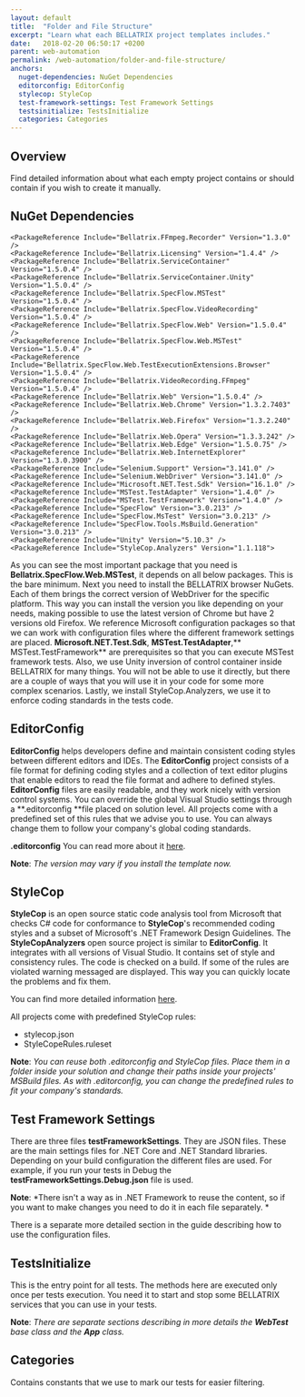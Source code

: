 ```yaml
---
layout: default
title:  "Folder and File Structure"
excerpt: "Learn what each BELLATRIX project templates includes."
date:   2018-02-20 06:50:17 +0200
parent: web-automation
permalink: /web-automation/folder-and-file-structure/
anchors:
  nuget-dependencies: NuGet Dependencies
  editorconfig: EditorConfig
  stylecop: StyleCop
  test-framework-settings: Test Framework Settings
  testsinitialize: TestsInitialize
  categories: Categories
---
```

Overview
--------
Find detailed information about what each empty project contains or should contain if you wish to create it manually.

NuGet Dependencies
------------------
```
<PackageReference Include="Bellatrix.FFmpeg.Recorder" Version="1.3.0" />
<PackageReference Include="Bellatrix.Licensing" Version="1.4.4" />
<PackageReference Include="Bellatrix.ServiceContainer" Version="1.5.0.4" />
<PackageReference Include="Bellatrix.ServiceContainer.Unity" Version="1.5.0.4" />
<PackageReference Include="Bellatrix.SpecFlow.MSTest" Version="1.5.0.4" />
<PackageReference Include="Bellatrix.SpecFlow.VideoRecording" Version="1.5.0.4" />
<PackageReference Include="Bellatrix.SpecFlow.Web" Version="1.5.0.4" />
<PackageReference Include="Bellatrix.SpecFlow.Web.MSTest" Version="1.5.0.4" />
<PackageReference Include="Bellatrix.SpecFlow.Web.TestExecutionExtensions.Browser" Version="1.5.0.4" />
<PackageReference Include="Bellatrix.VideoRecording.FFmpeg" Version="1.5.0.4" />
<PackageReference Include="Bellatrix.Web" Version="1.5.0.4" />
<PackageReference Include="Bellatrix.Web.Chrome" Version="1.3.2.7403" />
<PackageReference Include="Bellatrix.Web.Firefox" Version="1.3.2.240" />
<PackageReference Include="Bellatrix.Web.Opera" Version="1.3.3.242" />
<PackageReference Include="Bellatrix.Web.Edge" Version="1.5.0.75" />
<PackageReference Include="Bellatrix.Web.InternetExplorer" Version="1.3.0.3900" />
<PackageReference Include="Selenium.Support" Version="3.141.0" />
<PackageReference Include="Selenium.WebDriver" Version="3.141.0" />
<PackageReference Include="Microsoft.NET.Test.Sdk" Version="16.1.0" />
<PackageReference Include="MSTest.TestAdapter" Version="1.4.0" />
<PackageReference Include="MSTest.TestFramework" Version="1.4.0" />
<PackageReference Include="SpecFlow" Version="3.0.213" />
<PackageReference Include="SpecFlow.MsTest" Version="3.0.213" />
<PackageReference Include="SpecFlow.Tools.MsBuild.Generation" Version="3.0.213" />
<PackageReference Include="Unity" Version="5.10.3" />
<PackageReference Include="StyleCop.Analyzers" Version="1.1.118">
```
As you can see the most important package that you need is **Bellatrix.SpecFlow.Web.MSTest**, it depends on all below packages. This is the bare minimum.  Next you need to install the BELLATRIX browser NuGets. Each of them brings the correct version of WebDriver for the specific platform. This way you can install the version you like depending on your needs, making possible to use the latest version of Chrome but have 2 versions old Firefox.
We reference Microsoft configuration packages so that we can work with configuration files where the different framework settings are placed.
**Microsoft.NET.Test.Sdk**, **MSTest.TestAdapter**,** MSTest.TestFramework** are prerequisites so that you can execute MSTest framework tests.
Also, we use Unity inversion of control container inside BELLATRIX for many things.  You will not be able to use it directly, but there are a couple of ways that you will use it in your code for some more complex scenarios.
Lastly, we install StyleCop.Analyzers, we use it to enforce coding standards in the tests code.

EditorConfig
------------
**EditorConfig** helps developers define and maintain consistent coding styles between different editors and IDEs. The **EditorConfig** project consists of a file format for defining coding styles and a collection of text editor plugins that enable editors to read the file format and adhere to defined styles. **EditorConfig** files are easily readable, and they work nicely with version control systems. You can override the global Visual Studio settings through a **.editorconfig **file placed on solution level. All projects come with a predefined set of this rules that we advise you to use. You can always change them to follow your company's global coding standards.

**.editorconfig** You can read more about it [here](https://automatetheplanet.com/coding-styles-editorconfig/).


**Note**: *The version may vary if you install the template now.*

StyleCop
--------
**StyleCop** is an open source static code analysis tool from Microsoft that checks C# code for conformance to **StyleCop**'s recommended coding styles and a subset of Microsoft's .NET Framework Design Guidelines.
The **StyleCopAnalyzers** open source project is similar to **EditorConfig**. It integrates with all versions of Visual Studio. It contains set of style and consistency rules. The code is checked on a build. If some of the rules are violated warning messaged are displayed. This way you can quickly locate the problems and fix them.

You can find more detailed information [here](https://automatetheplanet.com/style-consistency-rules-stylecop/).

All projects come with predefined StyleCop rules:
- stylecop.json
- StyleCopeRules.ruleset

**Note**: *You can reuse both .editorconfig and StyleCop files. Place them in a folder inside your solution and change their paths inside your projects' MSBuild files. As with .editorconfig, you can change the predefined rules to fit your company's standards.*

Test Framework Settings
-----------------------
There are three files **testFrameworkSettings**. They are JSON files. These are the main settings files for .NET Core and .NET Standard libraries. Depending on your build configuration the different files are used. For example, if you run your tests in Debug the **testFrameworkSettings.Debug.json** file is used.

**Note**: *There isn't a way as in .NET Framework to reuse the content, so if you want to make changes you need to do it in each file separately. *

There is a separate more detailed section in the guide describing how to use the configuration files.

TestsInitialize
---------------
This is the entry point for all tests. The methods here are executed only once per tests execution. You need it to start and stop some BELLATRIX services that you can use in your tests.

**Note**: *There are separate sections describing in more details the **WebTest** base class and the **App** class.*

Categories
----------
Contains constants that we use to mark our tests for easier filtering.